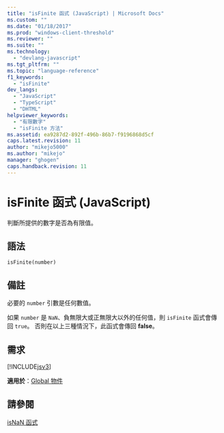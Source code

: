 ```yaml
---
title: "isFinite 函式 (JavaScript) | Microsoft Docs"
ms.custom: ""
ms.date: "01/18/2017"
ms.prod: "windows-client-threshold"
ms.reviewer: ""
ms.suite: ""
ms.technology: 
  - "devlang-javascript"
ms.tgt_pltfrm: ""
ms.topic: "language-reference"
f1_keywords: 
  - "isFinite"
dev_langs: 
  - "JavaScript"
  - "TypeScript"
  - "DHTML"
helpviewer_keywords: 
  - "有限數字"
  - "isFinite 方法"
ms.assetid: ea9287d2-892f-496b-86b7-f9196868d5cf
caps.latest.revision: 11
author: "mikejo5000"
ms.author: "mikejo"
manager: "ghogen"
caps.handback.revision: 11
---
```

# isFinite 函式 (JavaScript)
判斷所提供的數字是否為有限值。  
  
## 語法  
  
```  
isFinite(number)   
```  
  
## 備註  
 必要的 `number` 引數是任何數值。  
  
 如果 `number` 是 `NaN`、負無限大或正無限大以外的任何值，則 `isFinite` 函式會傳回 `true`。  否則在以上三種情況下，此函式會傳回 **false**。  
  
## 需求  
 [!INCLUDE[jsv3](../../javascript/reference/includes/jsv3-md.md)]  
  
 **適用於**：[Global 物件](../../javascript/reference/global-object-javascript.md)  
  
## 請參閱  
 [isNaN 函式](../../javascript/reference/isnan-function-javascript.md)